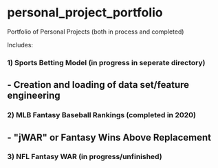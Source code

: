 # personal_project_portfolio
Portfolio of Personal Projects (both in process and completed)

Includes:

### 1) Sports Betting Model (in progress in seperate directory)
## - Creation and loading of data set/feature engineering
 
### 2) MLB Fantasy Baseball Rankings (completed in 2020)
 ## - "jWAR" or Fantasy Wins Above Replacement
  
### 3) NFL Fantasy WAR (in progress/unfinished)
